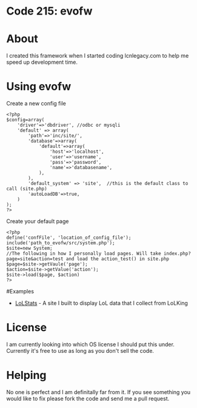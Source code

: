 Code 215: evofw
===============

# About
I created this framework when I started coding lcnlegacy.com to help me speed up development time.

# Using evofw
Create a new config file

    <?php
    $config=array(
        'driver'=>'dbdriver', //odbc or mysqli
        'default' => array(
            'path'=>'inc/site/',
            'database'=>array(
                'default'=>array(
                    'host'=>'localhost',
                    'user'=>'username',
                    'pass'=>'password',
                    'name'=>'databasename', 
                ),
            ),
            'default_system' => 'site',  //this is the default class to call (site.php)      
            'autoLoadDB'=>true,
        )
    );
    ?>  

Create your default page

    <?php
    define('confFile', 'location_of_config_file');
    include('path_to_evofw/src/system.php');
    $site=new System;
    //The following in how I personally load pages. Will take index.php?page=site&action=test and load the action_test() in site.php
    $page=$site->getVaule('page');
    $action=$site->getValue('action');
    $site->load($page, $action)
    ?>

#Examples
* [LoLStats](https://bitbucket.org/sean111/lolstats) - A site I built to display LoL data that I collect from LoLKing

# License
I am currently looking into which OS license I should put this under. Currently it's free to use as long as you don't sell the code.

# Helping
No one is perfect and I am definitally far from it. If you see something you would like to fix please fork the code and send me a pull request. 
